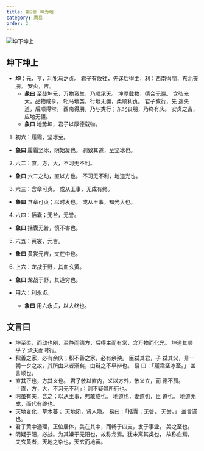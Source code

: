 ```yaml
---
title: 第2卦 坤为地
category: 周易
order: 2
---
```


![坤下坤上](https://upload.wikimedia.org/wikipedia/commons/e/e0/Yijing-02.png)

## 坤下坤上

* **坤**：元，亨，利牝马之贞。 君子有攸往，先迷后得主，利；西南得朋，东北丧朋。 安贞，吉。
  * **彖曰** 至哉坤元，万物资生，乃顺承天。 坤厚载物，德合无疆。 含弘光 大，品物咸亨。 牝马地类，行地无疆，柔顺利贞。 君子攸行，先 迷失道，后顺得常。 西南得朋，乃与类行；东北丧朋，乃终有庆。 安贞之吉，应地无疆。 
  * **象曰** 地势坤，君子以厚德载物。

1. 初六：履霜，坚冰至。
  * **象曰** 履霜坚冰，阴始凝也。 驯致其道，至坚冰也。

2. 六二：直，方，大，不习无不利。
  * **象曰** 六二之动，直以方也。 不习无不利，地道光也。

3. 六三：含章可贞。 或从王事，无成有终。
  * **象曰** 含章可贞；以时发也。 或从王事，知光大也。

4. 六四：括囊；无咎，无誉。
  * **象曰** 括囊无咎，慎不害也。

5. 六五：黄裳，元吉。
  * **象曰** 黄裳元吉，文在中也。

6. 上六：龙战于野，其血玄黄。
  * **象曰** 龙战于野，其道穷也。

* 用六：利永贞。
  * **象曰** 用六永贞，以大终也。


## 文言曰

* 坤至柔，而动也刚，至静而德方，后得主而有常，含万物而化光。 坤道其顺乎？ 承天而时行。
* 积善之家，必有余庆；积不善之家，必有余殃。 臣弑其君，子 弑其父，非一朝一夕之故，其所由来者渐矣，由辩之不早辩也。 易 曰：「履霜坚冰至。」 盖言顺也。
* 直其正也，方其义也。 君子敬以直内，义以方外，敬义立，而 德不孤。 「直，方，大，不习无不利」；则不疑其所行也。
* 阴虽有美，含之；以从王事，弗敢成也。 地道也，妻道也，臣 道也。 地道无成，而代有终也。
* 天地变化，草木蕃； 天地闭，贤人隐。 易曰：「括囊；无咎， 无誉。」 盖言谨也。
* 君子黄中通理，正位居体，美在其中，而畅于四支，发于事业， 美之至也。
* 阴疑于阳，必战。为其嫌于无阳也，故称龙焉。犹未离其类也， 故称血焉。 夫玄黄者，天地之杂也，天玄而地黄。 